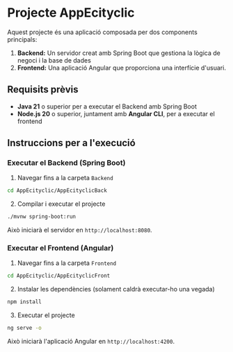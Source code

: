 # Projecte AppEcityclic
Aquest projecte és una aplicació composada per dos components principals:
1. **Backend:** Un servidor creat amb Spring Boot que gestiona la lògica de negoci i la base de dades
2. **Frontend:** Una aplicació Angular que proporciona una interfície d'usuari.

## Requisits prèvis
- **Java 21** o superior per a executar el Backend amb Spring Boot
- **Node.js 20** o superior, juntament amb **Angular CLI**, per a executar el frontend

## Instruccions per a l'execució
### Executar el Backend (Spring Boot)
1. Navegar fins a la carpeta `Backend`
```bash
cd AppEcityclic/AppEcityclicBack
```
2. Compilar i executar el projecte
```bash
./mvnw spring-boot:run
```
Això iniciarà el servidor en `http://localhost:8080`.
### Executar el Frontend (Angular)
1. Navegar fins a la carpeta `Frontend`
```bash
cd AppEcityclic/AppEcityclicFront
```
2. Instalar les dependències (solament caldrà executar-ho una vegada)
```bash
npm install
```
3. Executar el projecte
```bash
ng serve -o
```
Això iniciarà l'aplicació Angular en `http://localhost:4200`.
